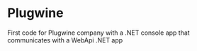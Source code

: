 # Plugwine

First code for Plugwine company with a .NET console app that communicates with a WebApi .NET app
